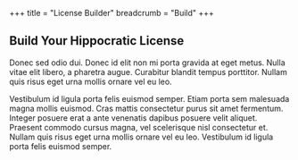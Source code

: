 +++
title = "License Builder"
breadcrumb = "Build"
+++

## Build Your Hippocratic License

<p>
  Donec sed odio dui. Donec id elit non mi porta gravida at eget metus. Nulla vitae elit libero, a pharetra augue. Curabitur blandit tempus porttitor. Nullam quis risus eget urna mollis ornare vel eu leo.</p>

<p>
  Vestibulum id ligula porta felis euismod semper. Etiam porta sem malesuada magna mollis euismod. Cras mattis consectetur purus sit amet fermentum. Integer posuere erat a ante venenatis dapibus posuere velit aliquet. Praesent commodo cursus magna, vel scelerisque nisl consectetur et. Nullam quis risus eget urna mollis ornare vel eu leo. Vestibulum id ligula porta felis euismod semper.
</p>